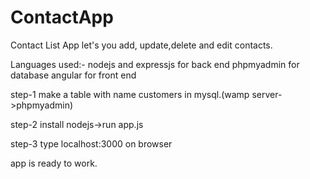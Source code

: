 # ContactApp
Contact List App let's you add, update,delete and edit contacts.   

Languages used:-
nodejs and expressjs for back end
phpmyadmin for database
angular for front end


step-1
make a table with name customers in mysql.(wamp server->phpmyadmin)

step-2
install nodejs->run app.js

step-3
type localhost:3000 on browser

app is ready to work.
